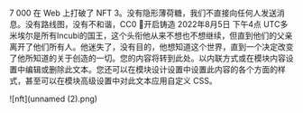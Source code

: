 # 

7 000 在 Web 上打破了 NFT 3。没有隐形薄荷糖，我们不直接向任何人发送消息。没有路线图，没有不和谐，CC0 🔔开启铸造 2022年8月5日 下午4点 UTC多米埃尔是所有Incubi的国王，这个头衔他从来不想也不想继续，但直到他们的父亲离开了他们所有人。他迷失了，没有目的，他想知道这个世界，直到一个决定改变了他所知道的关于创造的一切。您的内容将转到此处。以内联方式或在模块内容设置中编辑或删除此文本。您还可以在模块设计设置中设置此内容的各个方面的样式，甚至可以在模块高级设置中对此文本应用自定义 CSS。

![nft](unnamed (2).png)
